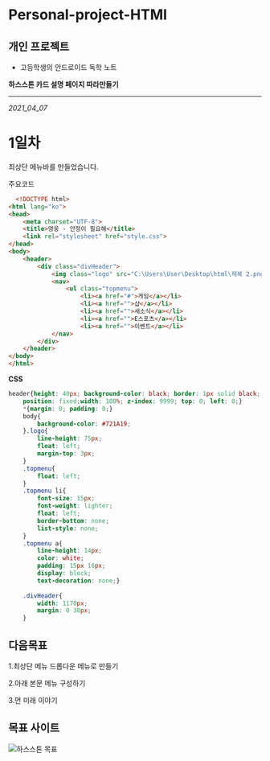 # Personal-project-HTMl
## 개인 프로젝트

+ 고등학생의 안드로이드 독학 노트

**하스스톤 카드 설명 페이지 따라만들기**
***
*2021_04_07*
# 1일차

최상단 메뉴바를 만들었습니다.

주요코드

```Html
  <!DOCTYPE html>
<html lang="ko">
<head>
    <meta charset="UTF-8">
    <title>영웅 - 안정이 필요해</title>
    <link rel="stylesheet" href="style.css">
</head>
<body>
    <header>
        <div class="divHeader">
            <img class="logo" src="C:\Users\User\Desktop\html\제복 2.png" style="height: 40px; width: 100px;">
            <nav>
                <ul class="topmenu">
                    <li><a href="#">게임</a></li>
                    <li><a href="">샵</a></li>
                    <li><a href="">새소식</a></li>
                    <li><a href="">E스포츠</a></li>
                    <li><a href="">이벤트</a></li>
            </nav>
        </div>
    </header> 
</body>
</html>
```
**CSS**
```CSS
header{height: 40px; background-color: black; border: 1px solid black;
    position: fixed;width: 100%; z-index: 9999; top: 0; left: 0;}
    *{margin: 0; padding: 0;}
    body{
        background-color: #721A19;
    }.logo{
        line-height: 75px; 
        float: left;
        margin-top: 3px;
    }
    .topmenu{
        float: left;
    }
    .topmenu li{
        font-size: 15px;
        font-weight: lighter;
        float: left;
        border-bottom: none; 
        list-style: none;
    }
    .topmenu a{
        line-height: 14px;
        color: white;
        padding: 15px 16px;
        display: block; 
        text-decoration: none;}
    
    .divHeader{
        width: 1170px; 
        margin: 0 30px;
    }
```
## 다음목표

1.최상단 메뉴 드롭다운 메뉴로 만들기

2.아래 본문 메뉴 구성하기

3.먼 미래 이야기

## 목표 사이트
![하스스톤 목표](https://user-images.githubusercontent.com/81551462/113829431-748f5e80-97c0-11eb-9b6d-4ee5a157b980.PNG)

